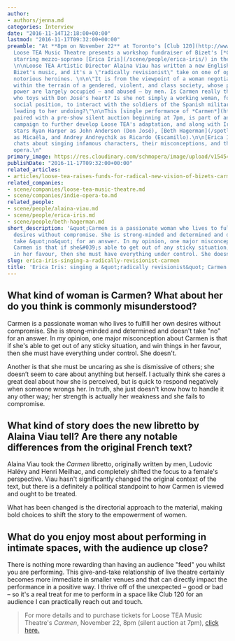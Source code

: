 ```yaml
---
author:
- authors/jenna.md
categories: Interview
date: "2016-11-14T12:18:00+00:00"
lastmod: "2016-11-17T09:32:00+00:00"
preamble: "At **8pm on November 22** at Toronto's [Club 120](http://www.club120.ca/)
  Loose TEA Music Theatre presents a workshop fundraiser of Bizet's [*Carmen*](https://www.eventbrite.ca/e/carmen-tickets-28640800405),
  starring mezzo-soprano [Erica Iris](/scene/people/erica-iris/) in the title role.
  \n\nLoose TEA Artistic Director Alaina Viau has written a new English libretto for
  Bizet's music, and it's a \"radically revisionist\" take on one of opera's most
  notorious heroines. \n\n\"It is from the viewpoint of a woman negotiating her lot
  within the terrain of a gendered, violent, and class society, whose positions of
  power are largely occupied – and abused – by men. Is Carmen really the exotic temptress
  who toys with Don José's heart? Is she not simply a working woman, forced by her
  social position, to interact with the soldiers of the Spanish military elite, eventually
  leading to her undoing?\"\n\nThis [single performance of *Carmen*](https://www.eventbrite.ca/e/carmen-tickets-28640800405),
  paired with a pre-show silent auction beginning at 7pm, is part of an ongoing fundraising
  campaign to further develop Loose TEA's adaptation, and along with Iris, the production
  stars Ryan Harper as John Anderson (Don José), [Beth Hagerman](/spotlight-on-beth-hagerman/)
  as Micaëla, and Andrey Andreychik as Ricardo (Escamillo).\n\n[Erica Iris](/scene/people/erica-iris/)
  chats about singing infamous characters, their misconceptions, and the fun of small-venue
  opera.\n"
primary_image: https://res.cloudinary.com/schmopera/image/upload/v1545409169/media/webhook-uploads/1479127466181/2016-11-15---Erica-Iris.jpg.jpg
publishDate: "2016-11-17T09:32:00+00:00"
related_articles:
- articles/loose-tea-raises-funds-for-radical-new-vision-of-bizets-carmen.md
related_companies:
- scene/companies/loose-tea-music-theatre.md
- scene/companies/indie-opera-to.md
related_people:
- scene/people/alaina-viau.md
- scene/people/erica-iris.md
- scene/people/beth-hagerman.md
short_description: '&quot;Carmen is a passionate woman who lives to fulfill her own
  desires without compromise. She is strong-minded and determined and doesn&#039;t
  take &quot;no&quot; for an answer. In my opinion, one major misconception about
  Carmen is that if she&#039;s able to get out of any sticky situation, and win things
  in her favour, then she must have everything under control. She doesn&#039;t.&quot;'
slug: erica-iris-singing-a-radically-revisionist-carmen
title: 'Erica Iris: singing a &quot;radically revisionist&quot; Carmen'
---
```


## What kind of woman is Carmen? What about her do you think is commonly misunderstood?

Carmen is a passionate woman who lives to fulfill her own desires without compromise. She is strong-minded and determined and doesn't take "no" for an answer. In my opinion, one major misconception about Carmen is that if she's able to get out of any sticky situation, and win things in her favour, then she must have everything under control. She doesn't. 

Another is that she must be uncaring as she is dismissive of others; she doesn’t seem to care about anything but herself. I actually think she cares a great deal about how she is perceived, but is quick to respond negatively when someone wrongs her. In truth, she just doesn't know how to handle it any other way; her strength is actually her weakness and she fails to compromise. 

## What kind of story does the new libretto by Alaina Viau tell? Are there any notable differences from the original French text? 

Alaina Viau took the *Carmen* libretto, originally written by men, Ludovic Halévy and Henri Meilhac, and completely shifted the focus to a female's perspective. Viau hasn't significantly changed the original context of the text, but there is a definitely a political standpoint to how Carmen is viewed and ought to be treated. 

What has been changed is the directorial approach to the material, making bold choices to shift the story to the empowerment of women.

## What do you enjoy most about performing in intimate spaces, with the audience up close? 

There is nothing more rewarding than having an audience "feed" you whilst you are performing. This give-and-take relationship of live theatre certainly becomes more immediate in smaller venues and that can directly impact the performance in a positive way. I thrive off of the unexpected – good or bad – so it's a real treat for me to perform in a space like Club 120 for an audience I can practically reach out and touch.

>For more details and to purchase tickets for Loose TEA Music Theatre's *Carmen*, November 22, 8pm (silent auction at 7pm), [click here.](https://www.eventbrite.ca/e/carmen-tickets-28640800405)

